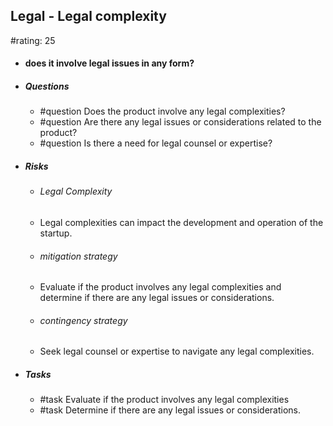 ## Legal - Legal complexity
#rating: 25
- #### does it involve legal issues in any form?
- ##### Questions
  - #question Does the product involve any legal complexities?
  - #question Are there any legal issues or considerations related to the product?
  - #question Is there a need for legal counsel or expertise?
- ##### Risks

  - ###### Legal Complexity
  - Legal complexities can impact the development and operation of the startup.
  - ###### mitigation strategy
  - Evaluate if the product involves any legal complexities and determine if there are any legal issues or considerations.
  - ###### contingency strategy
  - Seek legal counsel or expertise to navigate any legal complexities.
- ##### Tasks
  - #task Evaluate if the product involves any legal complexities
  - #task  Determine if there are any legal issues or considerations.


